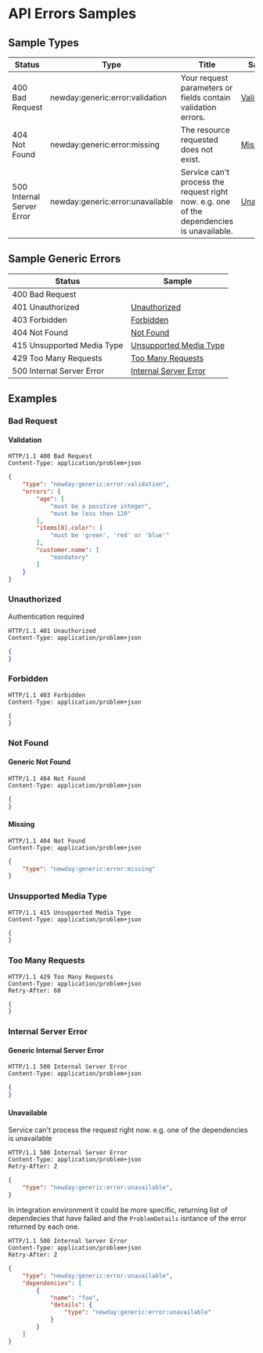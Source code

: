 # API Errors Samples

## Sample Types

| Status | Type | Title | Sample |
| ------ | ---- | ----- | ------ |
| 400 Bad Request | newday:generic:error:validation | Your request parameters or fields contain validation errors. | [Validation](#validation) |
| 404 Not Found | newday:generic:error:missing | The resource requested does not exist. | [Missing](#missing) |
| 500 Internal Server Error | newday:generic:error:unavailable | Service can't process the request right now. e.g. one of the dependencies is unavailable. | [Unavailable](#unavailable) |

## Sample Generic Errors

| Status | Sample |
| ------ | ------ |
| 400 Bad Request |  |
| 401 Unauthorized | [Unauthorized](#unauthorized) |
| 403 Forbidden | [Forbidden](#forbidden) |
| 404 Not Found | [Not Found](#generic-not-found) |
| 415 Unsupported Media Type | [Unsupported Media Type](#unsupported-media-type) |
| 429 Too Many Requests | [Too Many Requests](#too-many-requests) |
| 500 Internal Server Error | [Internal Server Error](#generic-internal-server-error) |

## Examples

### Bad Request

#### Validation

```text
HTTP/1.1 400 Bad Request
Content-Type: application/problem+json
```

```json
{
    "type": "newday:generic:error:validation",
    "errors": {
        "age": [
            "must be a positive integer",
            "must be less then 120"
        ],
        "items[0].color": [
            "must be 'green', 'red' or 'blue'"
        ],
        "customer.name": [
            "mandatory"
        ]
    }
}
```

### Unauthorized

Authentication required

```text
HTTP/1.1 401 Unauthorized
Content-Type: application/problem+json
```

```json
{
}
```

### Forbidden

```text
HTTP/1.1 403 Forbidden
Content-Type: application/problem+json
```

```json
{
}
```

### Not Found

#### Generic Not Found

```text
HTTP/1.1 404 Not Found
Content-Type: application/problem+json
```

```json
{
}
```

#### Missing

```text
HTTP/1.1 404 Not Found
Content-Type: application/problem+json
```

```json
{
    "type": "newday:generic:error:missing"
}
```

### Unsupported Media Type

```text
HTTP/1.1 415 Unsupported Media Type
Content-Type: application/problem+json
```

```json
{
}
```

### Too Many Requests

```text
HTTP/1.1 429 Too Many Requests
Content-Type: application/problem+json
Retry-After: 60
```

```json
{
}
```

### Internal Server Error

#### Generic Internal Server Error

```text
HTTP/1.1 500 Internal Server Error
Content-Type: application/problem+json
```

```json
{
}
```

#### Unavailable

Service can't process the request right now. e.g. one of the dependencies is unavailable

```text
HTTP/1.1 500 Internal Server Error
Content-Type: application/problem+json
Retry-After: 2
```

```json
{
    "type": "newday:generic:error:unavailable",
}
```

In integration environment it could be more specific, returning list of dependecies that have failed and the `ProblemDetails` isntance of the error returned by each one.

```text
HTTP/1.1 500 Internal Server Error
Content-Type: application/problem+json
Retry-After: 2
```

```json
{
    "type": "newday:generic:error:unavailable",
    "dependencies": [
        {
            "name": "foo",
            "details": {
                "type": "newday:generic:error:unavailable"
            }
        }
    ]
}
```
